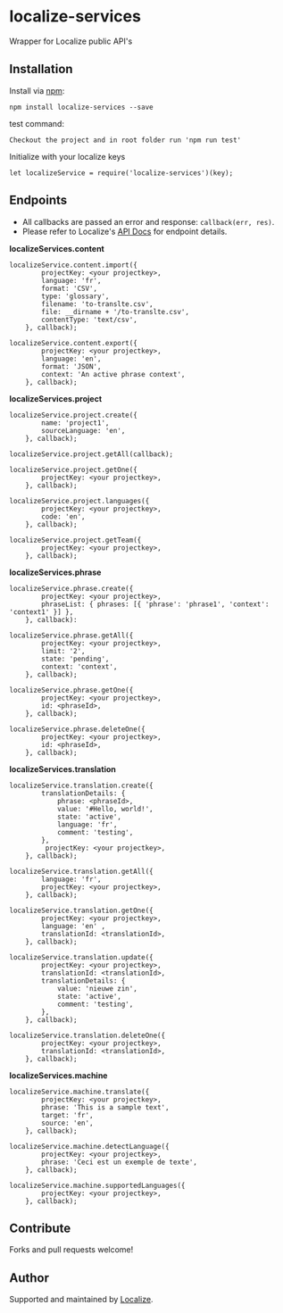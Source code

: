 # localize-services
Wrapper for Localize public API's

Installation
------------

Install via [npm](http://npmjs.org/):

    npm install localize-services --save

test command:

    Checkout the project and in root folder run 'npm run test'

Initialize with your localize keys 

    let localizeService = require('localize-services')(key);

Endpoints
----------
  
- All callbacks are passed an error and response: `callback(err, res)`.
- Please refer to Localize's [API Docs](https://help.localizejs.com/reference#api-overview) for endpoint details.

**localizeServices.content**

    localizeService.content.import({
            projectKey: <your projectkey>,
            language: 'fr',
            format: 'CSV',
            type: 'glossary',
            filename: 'to-translte.csv',
            file: __dirname + '/to-translte.csv',
            contentType: 'text/csv',
        }, callback);

    localizeService.content.export({
            projectKey: <your projectkey>,
            language: 'en',
            format: 'JSON',
            context: 'An active phrase context',
        }, callback);

**localizeServices.project**

    localizeService.project.create({
            name: 'project1',
            sourceLanguage: 'en',
        }, callback);

    localizeService.project.getAll(callback);

    localizeService.project.getOne({
            projectKey: <your projectkey>,
        }, callback);

    localizeService.project.languages({
            projectKey: <your projectkey>,
            code: 'en',
        }, callback);

    localizeService.project.getTeam({
            projectKey: <your projectkey>,
        }, callback);

**localizeServices.phrase**

    localizeService.phrase.create({
            projectKey: <your projectkey>,
            phraseList: { phrases: [{ 'phrase': 'phrase1', 'context': 'context1' }] },
        }, callback):

    localizeService.phrase.getAll({ 
            projectKey: <your projectkey>, 
            limit: '2',
            state: 'pending', 
            context: 'context', 
        }, callback);

    localizeService.phrase.getOne({
            projectKey: <your projectkey>,
            id: <phraseId>, 
        }, callback);

    localizeService.phrase.deleteOne({ 
            projectKey: <your projectkey>,
            id: <phraseId>, 
        }, callback);
    
**localizeServices.translation**

    localizeService.translation.create({ 
            translationDetails: { 
                phrase: <phraseId>,
                value: '#Hello, world!',
                state: 'active',
                language: 'fr',
                comment: 'testing',
            }, 
             projectKey: <your projectkey>, 
        }, callback);

    localizeService.translation.getAll({ 
            language: 'fr',
            projectKey: <your projectkey>, 
        }, callback);

    localizeService.translation.getOne({ 
            projectKey: <your projectkey>,
            language: 'en' ,
            translationId: <translationId>,
        }, callback);

    localizeService.translation.update({
            projectKey: <your projectkey>,
            translationId: <translationId>,
            translationDetails: { 
                value: 'nieuwe zin',
                state: 'active',
                comment: 'testing',
            },
        }, callback);

    localizeService.translation.deleteOne({
            projectKey: <your projectkey>,
            translationId: <translationId>,
        }, callback);

**localizeServices.machine**

    localizeService.machine.translate({
            projectKey: <your projectkey>,
            phrase: 'This is a sample text',
            target: 'fr',
            source: 'en',
        }, callback);

    localizeService.machine.detectLanguage({
            projectKey: <your projectkey>,
            phrase: 'Ceci est un exemple de texte',
        }, callback);

    localizeService.machine.supportedLanguages({
            projectKey: <your projectkey>,
        }, callback);

Contribute
----------

Forks and pull requests welcome!

Author
----------

Supported and maintained by [Localize](https://localizejs.com/).